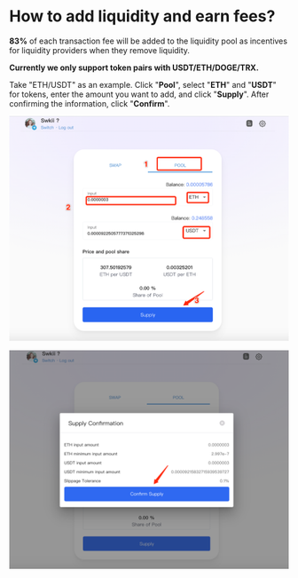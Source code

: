 # How to add liquidity and earn fees?

**83%** of each transaction fee will be added to the liquidity pool as incentives for liquidity providers when they remove liquidity.

**Currently we only support token pairs with USDT/ETH/DOGE/TRX.**

Take "ETH/USDT" as an example. Click "**Pool**", select "**ETH**" and "**USDT**" for tokens, enter the amount you want to add, and click "**Supply**". After confirming the information, click "**Confirm**".

![](../../.gitbook/assets/image%20%28304%29.png)

![](../../.gitbook/assets/image%20%28150%29.png)

